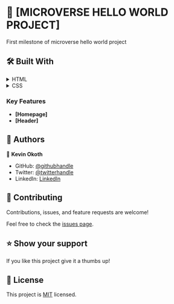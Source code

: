 
  

# 📖 [MICROVERSE HELLO WORLD PROJECT] <a name="about-project"></a>

First milestone of microverse hello world project


## 🛠 Built With <a name="built-with"></a>

<details>
  <summary>HTML</summary>
  
</details>

<details>
  <summary>CSS</summary>
</details>


### Key Features <a name="key-features"></a>

- **[Homepage]**
- **[Header]**

## 👥 Authors <a name="authors"></a>

👤 **Kevin Okoth**

- GitHub: [@githubhandle](https://github.com/Kevin-Mena)
- Twitter: [@twitterhandle](https://twitter.com/Fmenawende)
- LinkedIn: [LinkedIn](https://www.linkedin.com/in/kevin-okoth-19407119b/)

## 🤝 Contributing <a name="contributing"></a>

Contributions, issues, and feature requests are welcome!

Feel free to check the [issues page](../../issues/).

## ⭐️ Show your support <a name="support"></a>

If you like this project give it a thumbs up!

## 📝 License <a name="license"></a>

This project is [MIT](./LICENSE) licensed.

